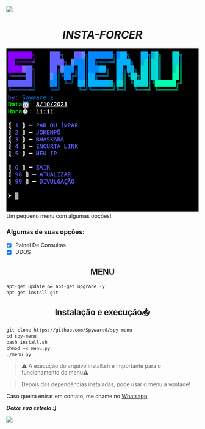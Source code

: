 ![](https://camo.githubusercontent.com/71b837571c48af3aa60a73dbc9d5936aa359d78efbfa8a6743cbbbc16b80ef4d/68747470733a2f2f63646e2e646973636f72646170702e636f6d2f6174746163686d656e74732f3830353930323039333930363630383138362f3830353931333937323533353539303932322f74656e6f722e676966)
<h1 align="center"><b><i>INSTA-FORCER</b></i></h1>

![](https://github.com/Spyware0/spy-menu/blob/main/m.png)
Um pequeno menu com algumas opções!


### Algumas de suas opções:
- [x] Painel De Consultas 
- [x] DDOS 

<h2 align="center">MENU</h2>

```shell script
apt-get update && apt-get upgrade -y
apt-get install git
```

<h2 align="center">Instalação e execução📥</h2>

```shell script
git clone https://github.com/Spyware0/spy-menu
cd spy-menu
bash install.sh
chmod +x menu.py
./menu.py
```

> ⚠️ A execução do arquivo install.sh é importante para o funcionamento do menu⚠️

> Depois das dependências instaladas, pode usar o menu a vontade!

Caso queira entrar em contato, me chame no [Whatsapp](http://wa.me/559885267746)

***Deixe sua estrela :)***

![](https://camo.githubusercontent.com/71b837571c48af3aa60a73dbc9d5936aa359d78efbfa8a6743cbbbc16b80ef4d/68747470733a2f2f63646e2e646973636f72646170702e636f6d2f6174746163686d656e74732f3830353930323039333930363630383138362f3830353931333937323533353539303932322f74656e6f722e676966)
